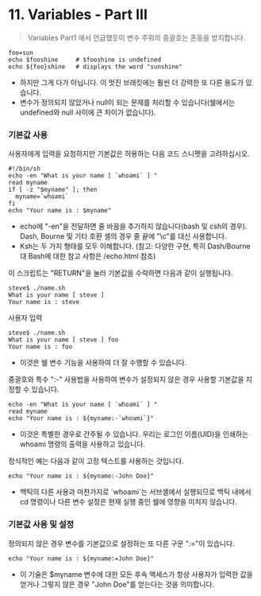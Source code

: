 # 11. Variables - Part III

> Variables Part1 에서 언급했듯이 변수 주위의 중괄호는 혼동을 방지합니다.

```shell
foo=sun
echo $fooshine     # $fooshine is undefined
echo ${foo}shine   # displays the word "sunshine"
```
- 하지만 그게 다가 아닙니다. 이 멋진 브래킷에는 훨씬 더 강력한 또 다른 용도가 있습니다. 
- 변수가 정의되지 않았거나 null이 되는 문제를 처리할 수 있습니다(쉘에서는 undefined와 null 사이에 큰 차이가 없습니다).

### 기본값 사용
사용자에게 입력을 요청하지만 기본값은 허용하는 다음 코드 스니펫을 고려하십시오.

```shell
#!/bin/sh
echo -en "What is your name [ `whoami` ] "
read myname
if [ -z "$myname" ]; then
  myname=`whoami`
fi
echo "Your name is : $myname"
```
- echo에 "-en"을 전달하면 줄 바꿈을 추가하지 않습니다(bash 및 csh의 경우). Dash, Bourne 및 기타 호환 셸의 경우 줄 끝에 "\c"를 대신 사용합니다.
- Ksh는 두 가지 형태를 모두 이해합니다. (참고: 다양한 구현, 특히 Dash/Bourne 대 Bash에 대한 참고 사항은 /echo.html 참조)

이 스크립트는 "RETURN"을 눌러 기본값을 수락하면 다음과 같이 실행됩니다.
```shell
steve$ ./name.sh
What is your name [ steve ]
Your name is : steve
```

사용자 입력
```shell
steve$ ./name.sh
What is your name [ steve ] foo
Your name is : foo
```
- 이것은 쉘 변수 기능을 사용하여 더 잘 수행할 수 있습니다. 

중괄호와 특수 ":-" 사용법을 사용하여 변수가 설정되지 않은 경우 사용할 기본값을 지정할 수 있습니다.
```shell
echo -en "What is your name [ `whoami` ] "
read myname
echo "Your name is : ${myname:-`whoami`}"
```
- 이것은 특별한 경우로 간주될 수 있습니다. 우리는 로그인 이름(UID)을 인쇄하는 whoami 명령의 출력을 사용하고 있습니다.

정식적인 예는 다음과 같이 고정 텍스트를 사용하는 것입니다.
```shell
echo "Your name is : ${myname:-John Doe}"
```
- 백틱의 다른 사용과 마찬가지로 \`whoami\`는 서브셸에서 실행되므로 백틱 내에서 cd ​​명령이나 다른 변수 설정은 현재 실행 중인 쉘에 영향을 미치지 않습니다.

### 기본값 사용 및 설정

정의되지 않은 경우 변수를 기본값으로 설정하는 또 다른 구문 ":="이 있습니다.

```shell
echo "Your name is : ${myname:=John Doe}"
```
- 이 기술은 $myname 변수에 대한 모든 후속 액세스가 항상 사용자가 입력한 값을 얻거나 그렇지 않은 경우 "John Doe"를 얻는다는 것을 의미합니다.
